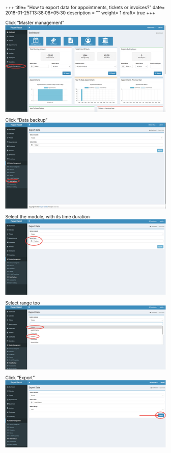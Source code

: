 +++
title= "How to export data for appointments, tickets or invoices?"
date= 2018-01-25T13:38:08+05:30
description = ""
weight= 1
draft= true
+++



Click “Master management”
![How to export data for appointments,tickets or invoices?](/images/faq's/how_to_export_data_for_appointments_tickets_or_invoice/go_to_master_management.png)

Click “Data backup”
![How to export data for appointments,tickets or invoices?](/images/faq's/how_to_export_data_for_appointments_tickets_or_invoice/select_data_backup.png)

Select the module,  with its time duration
![How to export data for appointments,tickets or invoices?](/images/faq's/how_to_export_data_for_appointments_tickets_or_invoice/select_date.png)

Select range too <!---change image--->
![How to export data for appointments,tickets or invoices?](/images/faq's/how_to_export_data_for_appointments_tickets_or_invoice/select_ticket_invoice.png) 

Click “Export”
![How to export data for appointments,tickets or invoices?](/images/faq's/how_to_export_data_for_appointments_tickets_or_invoice/clcik_export.png)
